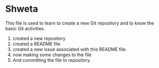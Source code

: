 Shweta
======
This file is used to learn to create a new Git repository and to know the basic Git activities.
1. created a new repository
2. created a README file
3. created a new issue associated with this README file.
4. now making some changes to the file
5. And committing the file to repository.
